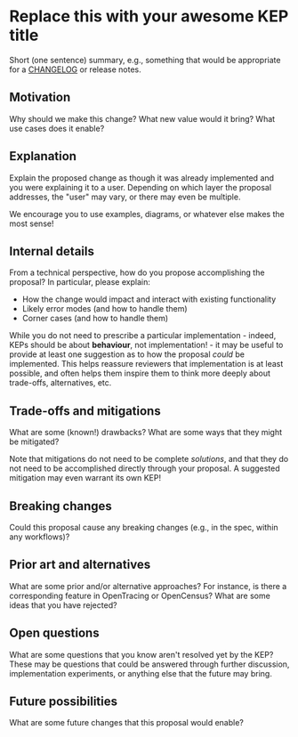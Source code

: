 # Replace this with your awesome KEP title

Short (one sentence) summary, e.g., something that would be appropriate for a [CHANGELOG](https://keepachangelog.com/) or release notes.

## Motivation

Why should we make this change? What new value would it bring? What use cases does it enable?

## Explanation

Explain the proposed change as though it was already implemented and you were explaining it to a user. Depending on which layer the proposal addresses, the "user" may vary, or there may even be multiple.

We encourage you to use examples, diagrams, or whatever else makes the most sense!

## Internal details

From a technical perspective, how do you propose accomplishing the proposal? In particular, please explain:

* How the change would impact and interact with existing functionality
* Likely error modes (and how to handle them)
* Corner cases (and how to handle them)

While you do not need to prescribe a particular implementation - indeed, KEPs should be about **behaviour**, not implementation! - it may be useful to provide at least one suggestion as to how the proposal *could* be implemented. This helps reassure reviewers that implementation is at least possible, and often helps them inspire them to think more deeply about trade-offs, alternatives, etc.

## Trade-offs and mitigations

What are some (known!) drawbacks? What are some ways that they might be mitigated?

Note that mitigations do not need to be complete *solutions*, and that they do not need to be accomplished directly through your proposal. A suggested mitigation may even warrant its own KEP!

## Breaking changes

Could this proposal cause any breaking changes (e.g., in the spec, within any workflows)?

## Prior art and alternatives

What are some prior and/or alternative approaches? For instance, is there a corresponding feature in OpenTracing or OpenCensus? What are some ideas that you have rejected?

## Open questions

What are some questions that you know aren't resolved yet by the KEP? These may be questions that could be answered through further discussion, implementation experiments, or anything else that the future may bring.

## Future possibilities

What are some future changes that this proposal would enable?
